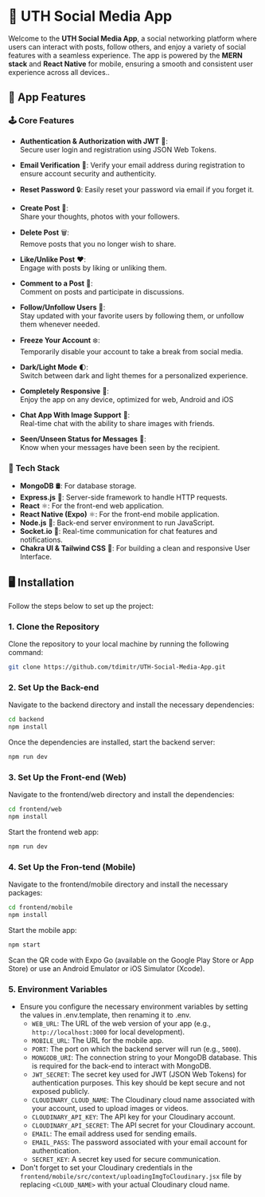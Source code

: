 # 🌟 UTH Social Media App

Welcome to the **UTH Social Media App**, a social networking platform where users can interact with posts, follow others, and enjoy a variety of social features with a seamless experience. The app is powered by the **MERN stack** and **React Native** for mobile, ensuring a smooth and consistent user experience across all devices..

## 🚀 App Features

### 🕹️ **Core Features**

- **Authentication & Authorization with JWT** 🔑:  
  Secure user login and registration using JSON Web Tokens.

- **Email Verification** 📧:
  Verify your email address during registration to ensure account security and authenticity.

- **Reset Password** 🔒:
  Easily reset your password via email if you forget it.

- **Create Post** 📝:  
  Share your thoughts, photos with your followers.

- **Delete Post** 🗑️:  
  Remove posts that you no longer wish to share.

- **Like/Unlike Post** ❤️:  
  Engage with posts by liking or unliking them.

- **Comment to a Post** 💬:  
  Comment on posts and participate in discussions.

- **Follow/Unfollow Users** 👥:  
  Stay updated with your favorite users by following them, or unfollow them whenever needed.

- **Freeze Your Account** ❄️:  
  Temporarily disable your account to take a break from social media.

- **Dark/Light Mode** 🌓:  
  Switch between dark and light themes for a personalized experience.

- **Completely Responsive** 📱:  
  Enjoy the app on any device, optimized for web, Android and iOS

- **Chat App With Image Support** 💬:  
  Real-time chat with the ability to share images with friends.

- **Seen/Unseen Status for Messages** 👀:  
  Know when your messages have been seen by the recipient.

### 🧠 **Tech Stack**

- **MongoDB** 🛢: For database storage.
- **Express.js** 🚀: Server-side framework to handle HTTP requests.
- **React** ⚛️: For the front-end web application.
- **React Native (Expo)** ⚛️: For the front-end mobile application.
- **Node.js** 🔧: Back-end server environment to run JavaScript.
- **Socket.io** 🔌: Real-time communication for chat features and notifications.
- **Chakra UI & Tailwind CSS** 🎨: For building a clean and responsive User Interface.

## 🖥️ Installation

Follow the steps below to set up the project:

### 1. Clone the Repository

Clone the repository to your local machine by running the following command:

```bash
git clone https://github.com/tdimitr/UTH-Social-Media-App.git
```

### 2. Set Up the Back-end

Navigate to the backend directory and install the necessary dependencies:

```bash
cd backend
npm install
```

Once the dependencies are installed, start the backend server:

```bash
npm run dev
```

### 3. Set Up the Front-end (Web)

Navigate to the frontend/web directory and install the dependencies:

```bash
cd frontend/web
npm install
```

Start the frontend web app:

```bash
npm run dev
```

### 4. Set Up the Fron-tend (Mobile)

Navigate to the frontend/mobile directory and install the necessary packages:

```bash
cd frontend/mobile
npm install
```

Start the mobile app:

```bash
npm start
```

Scan the QR code with Expo Go (available on the Google Play Store or App Store) or use an Android Emulator or iOS Simulator (Xcode).

### 5. Environment Variables

- Ensure you configure the necessary environment variables by setting the values in .env.template, then renaming it to .env.
  - `WEB_URL`: The URL of the web version of your app (e.g., `http://localhost:3000` for local development).
  - `MOBILE_URL`: The URL for the mobile app.
  - `PORT`: The port on which the backend server will run (e.g., `5000`).
  - `MONGODB_URI`: The connection string to your MongoDB database. This is required for the back-end to interact with MongoDB.
  - `JWT_SECRET`: The secret key used for JWT (JSON Web Tokens) for authentication purposes. This key should be kept secure and not exposed publicly.
  - `CLOUDINARY_CLOUD_NAME`: The Cloudinary cloud name associated with your account, used to upload images or videos.
  - `CLOUDINARY_API_KEY`: The API key for your Cloudinary account.
  - `CLOUDINARY_API_SECRET`: The API secret for your Cloudinary account.
  - `EMAIL`: The email address used for sending emails.
  - `EMAIL_PASS`: The password associated with your email account for authentication.
  - `SECRET_KEY`: A secret key used for secure communication.
- Don't forget to set your Cloudinary credentials in the `frontend/mobile/src/context/uploadingImgToCloudinary.jsx` file by replacing `<CLOUD_NAME>` with your actual Cloudinary cloud name.
